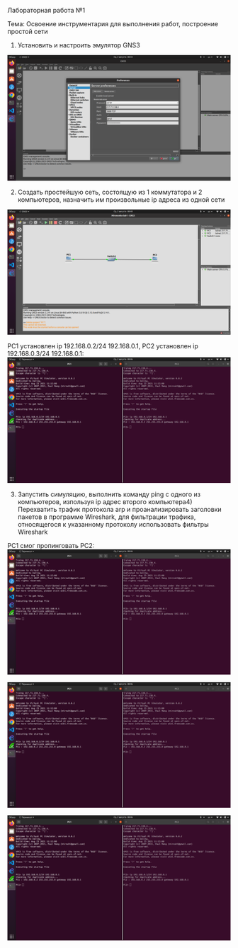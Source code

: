 Лабораторная работа №1

Тема: Освоение инструментария для выполнения работ, построение простой сети

1) Установить и настроить эмулятор GNS3

![1](/lab1/img/1.png)

2) Создать простейшую сеть, состоящую из 1 коммутатора и 2 компьютеров, назначить им произвольные ip адреса из одной сети

![2](/lab1/img/2.png)

PC1 установлен ip 192.168.0.2/24 192.168.0.1, PC2 установлен ip 192.168.0.3/24 192.168.0.1:
![3](/lab1/img/3.png)

3) Запустить симуляцию, выполнить команду ping с одного из компьютеров, изпользуя ip адрес второго компьютера4) Перехватить трафик протокола arp и проанализировать заголовки пакетов в программе Wireshark, для фильтрации трафика, относящегося к указанному протоколу использовать фильтры Wireshark

PC1 смог пропинговать PC2:
![4](/lab1/img/3.png)


![5](/lab1/img/3.png)

![6](/lab1/img/3.png)
